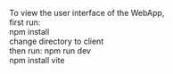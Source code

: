 To view the user interface of the WebApp, 
<br>first run:
<br> npm install
<br>change directory to client
<br>then run: npm run dev
<br>npm install vite
